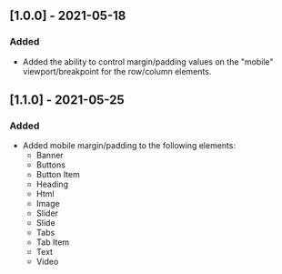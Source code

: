 ## [1.0.0] - 2021-05-18
 
### Added

* Added the ability to control margin/padding values on the "mobile" viewport/breakpoint for the row/column elements.
 
## [1.1.0] - 2021-05-25
 
### Added

* Added mobile margin/padding to the following elements:
    * Banner
    * Buttons
    * Button Item
    * Heading
    * Html
    * Image
    * Slider
    * Slide
    * Tabs
    * Tab Item
    * Text
    * Video
 
